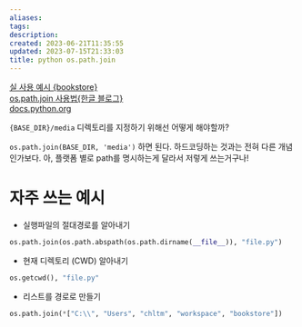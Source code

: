 ```yaml
---
aliases: 
tags: 
description:
created: 2023-06-21T11:35:55
updated: 2023-07-15T21:33:03
title: python os.path.join
---
```

[실 사용 예시 {bookstore}](https://github.com/ESTsoft-Book-Project/bookstore/pull/44/files#diff-4392745abac424baa573e9c60413308af753eb912be194dfc224f1e71e81ef98R133)  
[os.path.join 사용법{한글 블로그}](https://engineer-mole.tistory.com/188)  
[docs.python.org](https://docs.python.org/3/library/os.path.html)

`{BASE_DIR}/media` 디렉토리를 지정하기 위해선 어떻게 해야할까?

`os.path.join(BASE_DIR, 'media')` 하면 된다. 하드코딩하는 것과는 전혀 다른 개념인가보다. 아, 플랫폼 별로 path를 명시하는게 달라서 저렇게 쓰는거구나!

# 자주 쓰는 예시

- 실행파일의 절대경로를 알아내기

```python
os.path.join(os.path.abspath(os.path.dirname(__file__)), "file.py")
```

- 현재 디렉토리 (CWD) 알아내기

```python
os.getcwd(), "file.py"
```

- 리스트를 경로로 만들기

```python
os.path.join(*["C:\\", "Users", "chltm", "workspace", "bookstore"])
```
